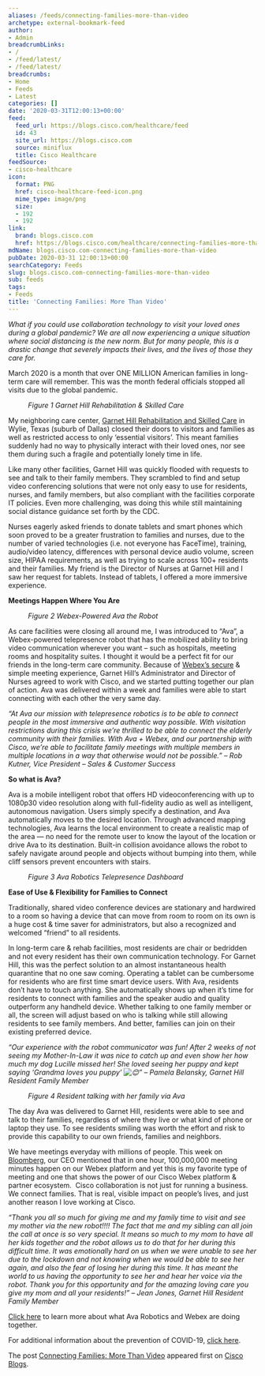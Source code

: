 ```yaml
---
aliases: /feeds/connecting-families-more-than-video
archetype: external-bookmark-feed
author:
- Admin
breadcrumbLinks:
- /
- /feed/latest/
- /feed/latest/
breadcrumbs:
- Home
- Feeds
- Latest
categories: []
date: '2020-03-31T12:00:13+00:00'
feed:
  feed_url: https://blogs.cisco.com/healthcare/feed
  id: 43
  site_url: https://blogs.cisco.com
  source: miniflux
  title: Cisco Healthcare
feedSource:
- cisco-healthcare
icon:
  format: PNG
  href: cisco-healthcare-feed-icon.png
  mime_type: image/png
  size:
  - 192
  - 192
link:
  brand: blogs.cisco.com
  href: https://blogs.cisco.com/healthcare/connecting-families-more-than-video
mdName: blogs.cisco.com-connecting-families-more-than-video
pubDate: 2020-03-31 12:00:13+00:00
searchCategory: Feeds
slug: blogs.cisco.com-connecting-families-more-than-video
sub: feeds
tags:
- Feeds
title: 'Connecting Families: More Than Video'
---
```


<p><em>What if you could use collaboration technology to visit your loved ones during a global pandemic? We are all now experiencing a unique situation where social distancing is the new norm. But for many people, this is a drastic change that severely impacts their lives, and the lives of those they care for.</em></p>
<p>March 2020 is a month that over ONE MILLION American families in long-term care will remember. This was the month federal officials stopped all visits due to the global pandemic.</p>
<p><figure><img src="https://storage.googleapis.com/blogs-images/ciscoblogs/1/2020/03/77550e24-figure-1-garnet-hill-rehabilitation-skilled-care.png" alt="" loading="lazy"/><figcaption><em>Figure 1 Garnet Hill Rehabilitation &amp; Skilled Care</em></figcaption></figure></p>
<p>My neighboring care center, <a href="https://garnethillrehab.com/" rel="noopener noreferrer" target="_blank" referrerpolicy="no-referrer">Garnet Hill Rehabilitation and Skilled Care</a> in Wylie, Texas (suburb of Dallas) closed their doors to visitors and families as well as restricted access to only ‘essential visitors’. This meant families suddenly had no way to physically interact with their loved ones, nor see them during such a fragile and potentially lonely time in life.</p>
<p>Like many other facilities, Garnet Hill was quickly flooded with requests to see and talk to their family members. They scrambled to find and setup video conferencing solutions that were not only easy to use for residents, nurses, and family members, but also compliant with the facilities corporate IT policies. Even more challenging, was doing this while still maintaining social distance guidance set forth by the CDC.</p>
<p>Nurses eagerly asked friends to donate tablets and smart phones which soon proved to be a greater frustration to families and nurses, due to the number of varied technologies (i.e. not everyone has FaceTime), training, audio/video latency, differences with personal device audio volume, screen size, HIPAA requirements, as well as trying to scale across 100+ residents and their families. My friend is the Director of Nurses at Garnet Hill and I saw her request for tablets. Instead of tablets, I offered a more immersive experience.</p>
<p><strong>Meetings Happen Where You Are</strong></p>
<p><figure><img src="https://storage.googleapis.com/blogs-images/ciscoblogs/1/2020/03/f06a13d4-figure-2-webex-powered-ava-the-robot.png" alt="" loading="lazy"/><figcaption><em>Figure 2 Webex-Powered Ava the Robot</em></figcaption></figure></p>
<p>As care facilities were closing all around me, I was introduced to “Ava”, a Webex-powered telepresence robot that has the mobilized ability to bring video communication wherever you want – such as hospitals, meeting rooms and hospitality suites. I thought it would be a perfect fit for our friends in the long-term care community. Because of <a href="https://blogs.cisco.com/collaboration/protecting-your-webex-healthcare-data" rel="noopener noreferrer" target="_blank" referrerpolicy="no-referrer">Webex’s secure</a> &amp; simple meeting experience, Garnet Hill’s Administrator and Director of Nurses agreed to work with Cisco, and we started putting together our plan of action. Ava was delivered within a week and families were able to start connecting with each other the very same day.</p>
<p><em>“At Ava our mission with telepresence robotics is to be able to connect people in the most immersive and authentic way possible. With visitation restrictions during this crisis we’re thrilled to be able to connect the elderly community with their families. With Ava + Webex, and our partnership with Cisco, we’re able to facilitate family meetings with multiple members in multiple locations in a way that otherwise would not be possible.” – Rob Kutner, Vice President – Sales &amp; Customer Success</em></p>
<p><strong>So what is Ava? </strong></p>
<p>Ava is a mobile intelligent robot that offers HD videoconferencing with up to 1080p30 video resolution along with full-fidelity audio as well as intelligent, autonomous navigation. Users simply specify a destination, and Ava automatically moves to the desired location. Through advanced mapping technologies, Ava learns the local environment to create a realistic map of the area — no need for the remote user to know the layout of the location or drive Ava to its destination. Built-in collision avoidance allows the robot to safely navigate around people and objects without bumping into them, while cliff sensors prevent encounters with stairs.</p>
<p><figure><img src="https://storage.googleapis.com/blogs-images/ciscoblogs/1/2020/03/4e615d2a-figure-3-ava-robotics-telepresence-dashboard.png" alt="" loading="lazy"/><figcaption><em>Figure 3 Ava Robotics Telepresence Dashboard</em></figcaption></figure></p>
<p><strong>Ease of Use &amp; Flexibility for Families to Connect</strong></p>
<p>Traditionally, shared video conference devices are stationary and hardwired to a room so having a device that can move from room to room on its own is a huge cost &amp; time saver for administrators, but also a recognized and welcomed “friend” to all residents.</p>
<p>In long-term care &amp; rehab facilities, most residents are chair or bedridden and not every resident has their own communication technology. For Garnet Hill, this was the perfect solution to an almost instantaneous health quarantine that no one saw coming. Operating a tablet can be cumbersome for residents who are first time smart device users. With Ava, residents don’t have to touch anything. She automatically shows up when it’s time for residents to connect with families and the speaker audio and quality outperform any handheld device. Whether talking to one family member or all, the screen will adjust based on who is talking while still allowing residents to see family members. And better, families can join on their existing preferred device.</p>
<p><em>“Our experience with the robot communicator was fun! After 2 weeks of not seeing my Mother-In-Law it was nice to catch up and even show her how much my dog Lucille missed her! She loved seeing her puppy and kept saying ‘Grandma loves you puppy’ </em><em><img src="https://s.w.org/images/core/emoji/12.0.0-1/72x72/1f60a.png" alt="😊" loading="lazy"/>”</em><em> – Pamela Belansky, Garnet Hill Resident Family Member</em></p>
<p><figure><img src="https://storage.googleapis.com/blogs-images/ciscoblogs/1/2020/03/c13e0b69-figure-4-resident-talking-with-her-family-via-ava.png" alt="" loading="lazy"/><figcaption><em>Figure 4 Resident talking with her family via Ava</em></figcaption></figure></p>
<p>The day Ava was delivered to Garnet Hill, residents were able to see and talk to their families, regardless of where they live or what kind of phone or laptop they use. To see residents smiling was worth the effort and risk to provide this capability to our own friends, families and neighbors.</p>
<p>We have meetings everyday with millions of people. This week on <a href="https://www.bloomberg.com/news/articles/2020-03-23/cisco-sees-video-demand-surge-for-webex-zoom-s-larger-rival" rel="noopener noreferrer" target="_blank" referrerpolicy="no-referrer">Bloomberg</a>, our CEO mentioned that in one hour, 100,000,000 meeting minutes happen on our Webex platform and yet this is my favorite type of meeting and one that shows the power of our Cisco Webex platform &amp; partner ecosystem.  Cisco collaboration is not just for running a business. We connect families. That is real, visible impact on people’s lives, and just another reason I love working at Cisco.</p>
<p><em>“Thank you all so much for giving me and my family time to visit and see my mother via the new robot!!!! The fact that me and my sibling can all join the call at once is so very special. It means so much to my mom to have all her kids together and the robot allows us to do that for her during this difficult time. It was emotionally hard on us when we were unable to see her due to the lockdown and not knowing when we would be able to see her again, and also the fear of losing her during this time. It has meant the world to us having the opportunity to see her and hear her voice via the robot. Thank you for this opportunity and for the amazing loving care you give my mom and all your residents!” – Jean Jones, Garnet Hill Resident Family Member</em></p>
<p><a href="https://www.avarobotics.com/cisco" rel="noopener noreferrer" target="_blank" referrerpolicy="no-referrer">Click here</a> to learn more about what Ava Robotics and Webex are doing together.</p>
<p>For additional information about the prevention of COVID-19, <a href="https://www.cdc.gov/coronavirus/2019-ncov/index.html" rel="noopener noreferrer" target="_blank" referrerpolicy="no-referrer">click here</a>.</p>
<p>The post <a href="https://blogs.cisco.com/healthcare/connecting-families-more-than-video" rel="noopener noreferrer" target="_blank" referrerpolicy="no-referrer">Connecting Families: More Than Video</a> appeared first on <a href="https://blogs.cisco.com" rel="noopener noreferrer" target="_blank" referrerpolicy="no-referrer">Cisco Blogs</a>.</p>